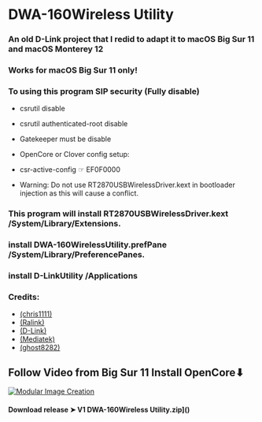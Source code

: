 # DWA-160Wireless Utility

### An old D-Link project that I redid to adapt it to macOS Big Sur 11 and macOS Monterey 12

### Works for macOS Big Sur 11 only!

### To using this program SIP security (Fully disable) 
- csrutil disable 
- csrutil authenticated-root disable 
- Gatekeeper must be disable

- OpenCore or Clover config setup:
- csr-active-config ☞ EF0F0000 
- Warning: Do not use RT2870USBWirelessDriver.kext in bootloader injection as this will cause a conflict.

### This program will install RT2870USBWirelessDriver.kext /System/Library/Extensions.

### install DWA-160WirelessUtility.prefPane /System/Library/PreferencePanes.

### install D-LinkUtility /Applications

### Credits: 
- [(chris1111)](https://github.com/chris1111) 
- [(Ralink)](https://en.wikipedia.org/wiki/Ralink)
- [(D-Link)](https://us.dlink.com/en/consumer) 
- [(Mediatek)](https://www.mediatek.com)
- [(ghost8282)](https://www.insanelymac.com/forum/profile/2241085-ghost8282/)

## Follow Video  from Big Sur  11 Install OpenCore⬇︎

[![Modular Image Creation](https://i87.servimg.com/u/f87/17/99/48/98/68747410.png)](https://youtu.be/zjtOGSdbtVs)

#### Download release ➤ V1 DWA-160Wireless Utility.zip]()
